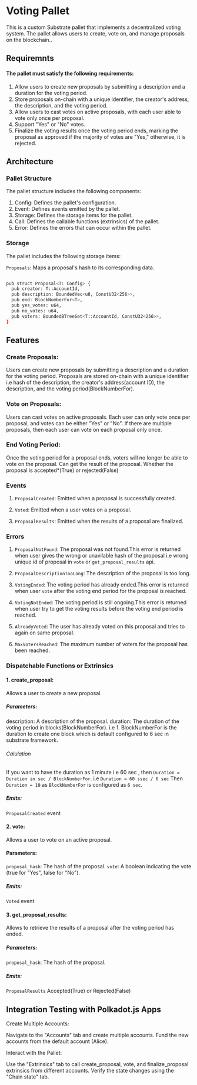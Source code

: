# Voting Pallet

This is a custom Substrate pallet that implements a decentralized voting system. The pallet allows users to create, vote on, and manage proposals on the blockchain..

## Requiremnts
#### The pallet must satisfy the following requirements:
1. Allow users to create new proposals by submitting a description and a duration for the voting period.
2. Store proposals on-chain with a unique identifier, the creator's address, the description, and the voting period.
3. Allow users to cast votes on active proposals, with each user able to vote only once per proposal.
4. Support "Yes" or "No" votes.
5. Finalize the voting results once the voting period ends, marking the proposal as approved if the majority of votes are "Yes," otherwise, it is rejected.

## Architecture
### Pallet Structure
The pallet structure includes the following components:

1. Config: Defines the pallet's configuration.
2. Event: Defines events emitted by the pallet.
3. Storage: Defines the storage items for the pallet.
4. Call: Defines the callable functions (extrinsics) of the pallet.
5. Error: Defines the errors that can occur within the pallet.

### Storage
The pallet includes the following storage items:

`Proposals`: Maps a proposal's hash to its corresponding data.
```sh

pub struct Proposal<T: Config> {
  pub creator: T::AccountId,
  pub description: BoundedVec<u8, ConstU32<256>>,
  pub end: BlockNumberFor<T>,
  pub yes_votes: u64,
  pub no_votes: u64,
  pub voters: BoundedBTreeSet<T::AccountId, ConstU32<256>>,
}

```

## Features

### Create Proposals: 
Users can create new proposals by submitting a description and a duration for the voting period. Proposals are stored on-chain with a unique identifier i.e hash of the description, the creator's address(account ID), the description, and the voting period(BlockNumberFor).

### Vote on Proposals: 
Users can cast votes on active proposals. Each user can only vote once per proposal, and votes can be either "Yes" or "No".
If there are multiple proposals, then each user can vote on each proposal only once.

### End Voting Period: 
Once the voting period for a proposal ends, voters will no longer be able to vote on the proposal.
Can get the result of the proposal. Whether the proposal is accepted*(True) or rejected(False)

### Events
1. `ProposalCreated`: Emitted when a proposal is successfully created.

2. `Voted`: Emitted when a user votes on a proposal.

3. `ProposalResults`: Emitted when the results of a proposal are finalized.

### Errors
1. `ProposalNotFound`: The proposal was not found.This error is returned when user gives the wrong or unavilable hash of the proposal i.e wrong unique id of proposal in `vote` or `get_proposal_results` api.

2. `ProposalDescriptionTooLong`: The description of the proposal is too long.

3. `VotingEnded`: The voting period has already ended.This error is returned when user `vote` after the voting end period for the proposal is reached.

4. `VotingNotEnded`: The voting period is still ongoing.This error is returned when user try to get the voting results before the voting end period is reached.

5. `AlreadyVoted`: The user has already voted on this proposal and tries to again on same proposal.

6. `MaxVotersReached`: The maximum number of voters for the proposal has been reached.


### Dispatchable Functions or Extrinsics
#### 1. create_proposal: 
Allows a user to create a new proposal.
##### Parameters:
description: A description of the proposal.
duration: The duration of the voting period in blocks(BlockNumberFor). i.e 1. BlockNumberFor is the duration to create one block which is default configured to 6 sec in substrate framework. 
###### Calulation
If you want to have the duration as 1 minute i.e 60 sec , then `Duration = Duration in sec / BlockNumberFor`. 
i.e `Duration = 60 ssec / 6 sec` Then `Duration = 10` as `BlockNumberFor` is configured as `6 sec`.
##### Emits: 
`ProposalCreated` event

#### 2. vote: 
Allows a user to vote on an active proposal.
#### Parameters:
`proposal_hash`: The hash of the proposal.
`vote`: A boolean indicating the vote (true for "Yes", false for "No").
##### Emits: 
`Voted` event 

#### 3. get_proposal_results: 
Allows to retrieve the results of a proposal after the voting period has ended.
##### Parameters:
`proposal_hash`: The hash of the proposal.
##### Emits: 
`ProposalResults` Accepted(True) or Rejected(False)

## Integration Testing with Polkadot.js Apps
Create Multiple Accounts:

Navigate to the "Accounts" tab and create multiple accounts.
Fund the new accounts from the default account (Alice).

Interact with the Pallet:

Use the "Extrinsics" tab to call create_proposal, vote, and finalize_proposal extrinsics from different accounts.
Verify the state changes using the "Chain state" tab.
